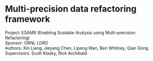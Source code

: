 # Multi-precision data refactoring framework
Project: ESAMR (Enabling Scalable Analysis using Multi-precision Refactoring)<br />
Sponsor: ORNL LDRD<br />
Authors: Xin Liang, Jieyang Chen, Lipeng Wan, Ben Whitney, Qian Gong<br />
Supervisors: Scott Klasky, Rick Archibald<br />

